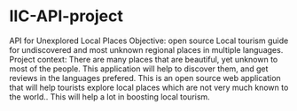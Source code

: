 # IIC-API-project
API for Unexplored Local Places
Objective: open source Local tourism guide for undiscovered and most unknown regional
places in multiple languages.
Project context: There are many places that are beautiful, yet unknown to most of the people.
This application will help to discover them, and get reviews in the languages prefered.
This is an open source web application that will help tourists explore local places which are not
very much known to the world..
This will help a lot in boosting local tourism.
